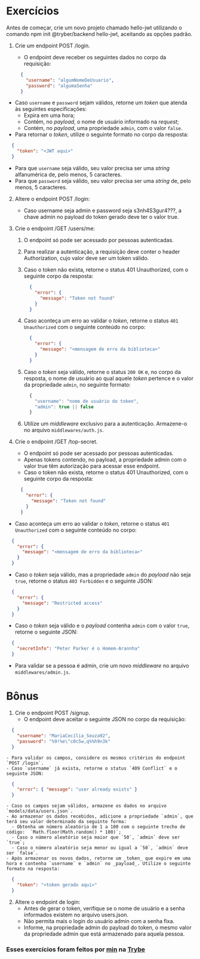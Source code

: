 # Exercícios

Antes de começar, crie um novo projeto chamado hello-jwt utilizando o comando npm init @tryber/backend hello-jwt, aceitando as opções padrão.

1. Crie um endpoint POST /login.
   * O endpoint deve receber os seguintes dados no corpo da requisição:

    ```json
      {
        "username": "algumNomeDeUsuario",
        "password": "algumaSenha"
      }
    ```

- Caso `username` e `password` sejam válidos, retorne um _token_ que atenda às seguintes especificações:
  - Expira em uma hora;
  - Contém, no _payload_, o nome de usuário informado na _request_;
  - Contém, no _payload_, uma propriedade `admin`, com o valor `false`.
- Para retornar o _token_, utilize o seguinte formato no corpo da resposta:

```json
  {
    "token": "<JWT aqui>"
  }
```

- Para que `username` seja válido, seu valor precisa ser uma _string_ alfanumérica de, pelo menos, 5 caracteres.
- Para que `password` seja válido, seu valor precisa ser uma _string_ de, pelo menos, 5 caracteres.

2. Altere o endpoint POST /login:
   * Caso username seja admin e password seja s3nh4S3gur4???, a chave admin no payload do token gerado deve ter o valor true.

3. Crie o endpoint /GET /users/me:
   1. O endpoint só pode ser acessado por pessoas autenticadas.
   2. Para realizar a autenticação, a requisição deve conter o header Authorization, cujo valor deve ser um token válido.
   3. Caso o token não exista, retorne o status 401 Unauthorized, com o seguinte corpo da resposta:

      ```json
        {
          "error": {
            "message": "Token not found"
          }
        }
      ```

   4. Caso aconteça um erro ao validar o _token_, retorne o status `401 Unauthorized` com o seguinte conteúdo no corpo:

      ```json
        {
          "error": {
            "message": "<mensagem de erro da biblioteca>"
          }
        }
      ```

   5. Caso o _token_ seja válido, retorne o status `200 OK` e, no corpo da resposta, o nome de usuário ao qual aquele _token_ pertence e o valor da propriedade `admin`, no seguinte formato:

      ```javascript
        {
          "username": "nome de usuário do token",
          "admin": true || false
        }
      ```

   6. Utilize um _middleware_ exclusivo para a autenticação. Armazene-o no arquivo `middlewares/auth.js`.

4. Crie o endpoint /GET /top-secret.
   * O endpoint só pode ser acessado por pessoas autenticadas.
   * Apenas tokens contendo, no payload, a propriedade admin com o valor true têm autorização para acessar esse endpoint.
   * Caso o token não exista, retorne o status 401 Unauthorized, com o seguinte corpo da resposta:

    ```json
      {
        "error": {
          "message": "Token not found"
        }
      }
    ```

- Caso aconteça um erro ao validar o _token_, retorne o status `401 Unauthorized` com o seguinte conteúdo no corpo:

```json
  {
    "error": {
      "message": "<mensagem de erro da biblioteca>"
    }
  }
```

- Caso o _token_ seja válido, mas a propriedade `admin` do _payload_ não seja `true`, retorne o status `403 Forbidden` e o seguinte JSON:

```json
  {
    "error": {
      "message": "Restricted access"
    }
  }
```

- Caso o _token_ seja válido e o _payload_ contenha `admin` com o valor `true`, retorne o seguinte JSON:

```json
  {
    "secretInfo": "Peter Parker é o Homem-Arannha"
  }
```

- Para validar se a pessoa é admin, crie um novo _middleware_ no arquivo `middlewares/admin.js`.

# Bônus

1. Crie o endpoint POST /signup.
   * O endpoint deve aceitar o seguinte JSON no corpo da requisição:

```json
  {
    "username": "MariaCecília_Souza92",
    "password": "%9!%e\"c0c5w,q%%h9n3k"
  }
```

```
- Para validar os campos, considere os mesmos critérios do endpoint `POST /login`.
- Caso `username` já exista, retorne o status `409 Conflict` e o seguinte JSON:
```

```json
  {
    "error": { "message": "user already exists" }
  }
```

```
- Caso os campos sejam válidos, armazene os dados no arquivo `models/data/users.json`.
- Ao armazenar os dados recebidos, adicione a propriedade `admin`, que terá seu valor determinado da seguinte forma:
  - Obtenha um número aleatório de 1 a 100 com o seguinte trecho de código:  `Math.floor(Math.random() * 100)`;
  - Caso o número aleatório seja maior que `50`, `admin` deve ser `true`;
  - Caso o número aleatório seja menor ou igual a `50`, `admin` deve ser `false`.
- Após armazenar os novos dados, retorne um _token_ que expire em uma hora e contenha `username` e `admin` no _payload_. Utilize o seguinte formato na resposta:
```

```json
  {
    "token": "<token gerado aqui>"
  }
```

2. Altere o endpoint de login:
   * Antes de gerar o token, verifique se o nome de usuário e a senha informados existem no arquivo users.json.
   * Não permita mais o login do usuário admin com a senha fixa.
   * Informe, na propriedade admin do payload do token, o mesmo valor da propriedade admin que está armazenado para aquela pessoa.

### Esses exercícios foram feitos por [min](https://www.linkedin.com/in/jonathanrei5/) na [Trybe](https://www.betrybe.com/)

